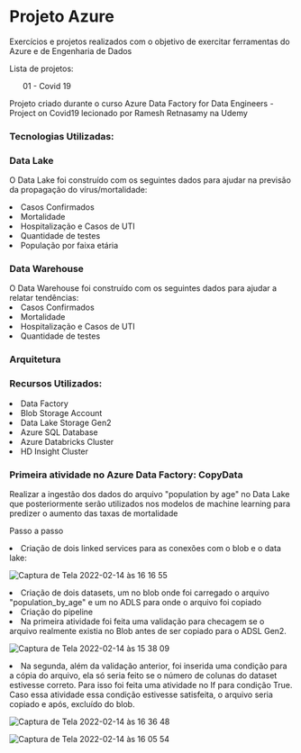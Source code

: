 <h1> Projeto Azure </h1>

<p> Exercícios e projetos realizados com o objetivo de exercitar ferramentas do Azure e de Engenharia de Dados </p>
<p> Lista de projetos: </p>
<ul> 01 - Covid 19 </ul>
<p> Projeto criado durante o curso Azure Data Factory for Data Engineers - Project on Covid19 lecionado por Ramesh Retnasamy na Udemy </p>
<h3>Tecnologias Utilizadas:</h3>

<h3> Data Lake </h3>

O Data Lake foi construído com os seguintes dados para ajudar na previsão da propagação do vírus/mortalidade:
<li>Casos Confirmados</li>
<li>Mortalidade</li>
<li>Hospitalização e Casos de UTI</li>
<li>Quantidade de testes</li>
<li>População por faixa etária</li>

<h3> Data Warehouse </h3>
O Data Warehouse foi construído com os seguintes dados para ajudar a relatar tendências:
<li>Casos Confirmados</li>
<li>Mortalidade</li>
<li>Hospitalização e Casos de UTI</li>
<li>Quantidade de testes</li>

<h3> Arquitetura </h3>

<h3>Recursos Utilizados:</h3>
<li>Data Factory</li>
<li>Blob Storage Account</li>
<li>Data Lake Storage Gen2</li>
<li>Azure SQL Database</li>
<li>Azure Databricks Cluster</li>
<li>HD Insight Cluster</li>

<h3>Primeira atividade no Azure Data Factory: CopyData</h3>
<p> Realizar a ingestão dos dados do arquivo "population by age" no Data Lake que posteriormente serão utilizados nos modelos de machine learning para predizer o aumento das taxas de mortalidade</p>
<p> Passo a passo </p>
<li> Criação de dois linked services para as conexões com o blob e o data lake: </li>

![Captura de Tela 2022-02-14 às 16 16 55](https://user-images.githubusercontent.com/53180510/153931630-f3a08fae-cc59-4c48-8b86-823a2fd3f42f.png)

<li> Criação de dois datasets, um no blob onde foi carregado o arquivo "population_by_age" e um no ADLS para onde o arquivo foi copiado </li>
<li> Criação do pipeline</li>
<li>Na primeira atividade foi feita uma validação para checagem se o arquivo realmente existia no Blob antes de ser copiado para o ADSL Gen2.</li>

![Captura de Tela 2022-02-14 às 15 38 09](https://user-images.githubusercontent.com/53180510/153932381-01cdefe8-0aa6-4d92-a82b-9d45cf1c1ea5.png)

<li>Na segunda, além da validação anterior, foi inserida uma condição para a cópia do arquivo, ela só seria feito se o número de colunas do dataset estivesse correto. Para isso foi feita uma atividade no If para condição True. Caso essa atividade essa condição estivesse satisfeita, o arquivo seria copiado e após, excluído do blob.
  
![Captura de Tela 2022-02-14 às 16 36 48](https://user-images.githubusercontent.com/53180510/153934018-581b65ce-1990-4a2e-865d-2f33bfce2e64.png)

![Captura de Tela 2022-02-14 às 16 05 54](https://user-images.githubusercontent.com/53180510/153933282-05116164-34cf-49a0-83fd-157f3e08eeed.png)

